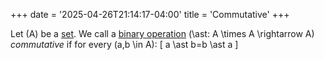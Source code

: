 +++
date = '2025-04-26T21:14:17-04:00'
title = 'Commutative'
+++

Let \(A\) be a [set](). We call a [binary
operation](/zettelkasten/definitions/algebra/binary_operation)
\(\ast: A \times A \rightarrow A\) _commutative_ if for every \(a,b \in A\):
\[
    a \ast b=b \ast a
\]
